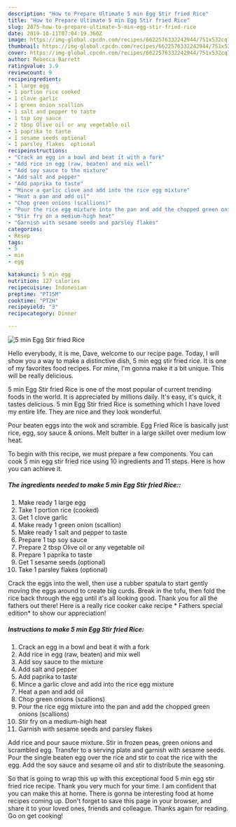 ```yaml
---
description: "How to Prepare Ultimate 5 min Egg Stir fried Rice"
title: "How to Prepare Ultimate 5 min Egg Stir fried Rice"
slug: 2875-how-to-prepare-ultimate-5-min-egg-stir-fried-rice
date: 2019-10-11T07:04:19.360Z
image: https://img-global.cpcdn.com/recipes/6622576332242944/751x532cq70/5-min-egg-stir-fried-rice-recipe-main-photo.jpg
thumbnail: https://img-global.cpcdn.com/recipes/6622576332242944/751x532cq70/5-min-egg-stir-fried-rice-recipe-main-photo.jpg
cover: https://img-global.cpcdn.com/recipes/6622576332242944/751x532cq70/5-min-egg-stir-fried-rice-recipe-main-photo.jpg
author: Rebecca Barrett
ratingvalue: 3.9
reviewcount: 9
recipeingredient:
- 1 large egg
- 1 portion rice cooked
- 1 clove garlic
- 1 green onion scallion
- 1 salt and pepper to taste
- 1 tsp soy sauce
- 2 tbsp Olive oil or any vegetable oil
- 1 paprika to taste
- 1 sesame seeds optional
- 1 parsley flakes  optional
recipeinstructions:
- "Crack an egg in a bowl and beat it with a fork"
- "Add rice in egg (raw, beaten) and mix well"
- "Add soy sauce to the mixture"
- "Add salt and pepper"
- "Add paprika to taste"
- "Mince a garlic clove and add into the rice egg mixture"
- "Heat a pan and add oil"
- "Chop green onions (scallions)"
- "Pour the rice egg mixture into the pan and add the chopped green onions (scallions)"
- "Stir fry on a medium-high heat"
- "Garnish with sesame seeds and parsley flakes"
categories:
- Resep
tags:
- 5
- min
- egg

katakunci: 5 min egg
nutrition: 127 calories
recipecuisine: Indonesian
preptime: "PT15M"
cooktime: "PT2H"
recipeyield: "3"
recipecategory: Dinner

---
```



![5 min Egg Stir fried Rice](https://img-global.cpcdn.com/recipes/6622576332242944/751x532cq70/5-min-egg-stir-fried-rice-recipe-main-photo.jpg)

Hello everybody, it is me, Dave, welcome to our recipe page. Today, I will show you a way to make a distinctive dish, 5 min egg stir fried rice. It is one of my favorites food recipes. For mine, I'm gonna make it a bit unique. This will be really delicious.

5 min Egg Stir fried Rice is one of the most popular of current trending foods in the world. It is appreciated by millions daily. It's easy, it's quick, it tastes delicious. 5 min Egg Stir fried Rice is something which I have loved my entire life. They are nice and they look wonderful.

Pour beaten eggs into the wok and scramble. Egg Fried Rice is basically just rice, egg, soy sauce &amp; onions. Melt butter in a large skillet over medium low heat.


To begin with this recipe, we must prepare a few components. You can cook 5 min egg stir fried rice using 10 ingredients and 11 steps. Here is how you can achieve it.

##### The ingredients needed to make 5 min Egg Stir fried Rice::

1. Make ready 1 large egg
1. Take 1 portion rice (cooked)
1. Get 1 clove garlic
1. Make ready 1 green onion (scallion)
1. Make ready 1 salt and pepper to taste
1. Prepare 1 tsp soy sauce
1. Prepare 2 tbsp Olive oil or any vegetable oil
1. Prepare 1 paprika to taste
1. Get 1 sesame seeds (optional)
1. Take 1 parsley flakes  (optional)


Crack the eggs into the well, then use a rubber spatula to start gently moving the eggs around to create big curds. Break in the tofu, then fold the rice back through the egg until it&#39;s all looking good. Thank you for all the fathers out there! Here is a really rice cooker cake recipe * Fathers special edition* to show our appreciation! 

##### Instructions to make 5 min Egg Stir fried Rice:

1. Crack an egg in a bowl and beat it with a fork
1. Add rice in egg (raw, beaten) and mix well
1. Add soy sauce to the mixture
1. Add salt and pepper
1. Add paprika to taste
1. Mince a garlic clove and add into the rice egg mixture
1. Heat a pan and add oil
1. Chop green onions (scallions)
1. Pour the rice egg mixture into the pan and add the chopped green onions (scallions)
1. Stir fry on a medium-high heat
1. Garnish with sesame seeds and parsley flakes


Add rice and pour sauce mixture. Stir in frozen peas, green onions and scrambled egg. Transfer to a serving plate and garnish with sesame seeds. Pour the single beaten egg over the rice and stir to coat the rice with the egg. Add the soy sauce and sesame oil and stir to distribute the seasoning. 

So that is going to wrap this up with this exceptional food 5 min egg stir fried rice recipe. Thank you very much for your time. I am confident that you can make this at home. There is gonna be interesting food at home recipes coming up. Don't forget to save this page in your browser, and share it to your loved ones, friends and colleague. Thanks again for reading. Go on get cooking!

